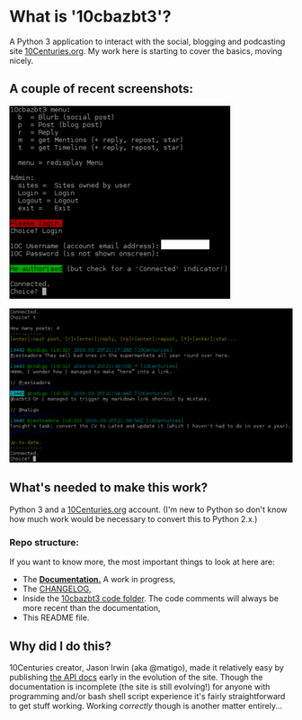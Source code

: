 # What is '10cbazbt3'?
A Python 3 application to interact with the social, blogging and podcasting site [10Centuries.org](http://10centuries.org).  My work here is starting to cover the basics, moving nicely.

## A couple of recent screenshots:
[![screenshot](/images/10cbazbt3_login_success.PNG)](/images/10cbazbt3_login_success.PNG)

[![screenshot](/images/10cbazbt3_timeline.PNG)](/images/10cbazbt3_timeline.PNG)

## What's needed to make this work?
Python 3 and a [10Centuries.org](http://10centuries.org) account.  (I'm new to Python so don't know how much work would be necessary to convert this to Python 2.x.)

### Repo structure:
If you want to know more, the most important things to look at here are:

* The **[Documentation.](/docs/00-index.md)**  A work in progress,
* The [CHANGELOG,](CHANGELOG.md)
* Inside the [10cbazbt3 code folder](/10cbazbt3/).  The code comments will always be more recent than the documentation,
* This README file.

## Why did I do this?
10Centuries creator, Jason Irwin (aka @matigo), made it relatively easy by publishing [the API docs](https://docs.10centuries.org/) early in the evolution of the site.  Though the documentation is incomplete (the site is still evolving!) for anyone with programming and/or bash shell script experience it's fairly straightforward to get stuff working.  Working *correctly* though is another matter entirely...
